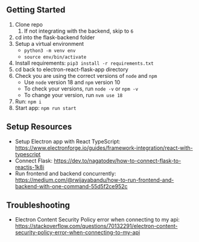 ## Getting Started
1. Clone repo
   1. If not integrating with the backend, skip to `6`
2. cd into the flask-backend folder
3. Setup a virtual environment
   - `python3 -m venv env`
   - `source env/bin/activate`
4. Install requirements: `pip3 install -r requirements.txt`
5. cd back to electron-react-flask-app directory
6. Check you are using the correct versions of `node` and `npm`
   - Use `node` version 18 and `npm` version 10
   - To check your versions, run `node -v` or `npm -v`
   - To change your version, run `nvm use 18`
7. Run: `npm i`
8. Start app: `npm run start`

## Setup Resources
- Setup Electron app with React TypeScript: https://www.electronforge.io/guides/framework-integration/react-with-typescript
- Connect Flask: https://dev.to/nagatodev/how-to-connect-flask-to-reactjs-1k8i
- Run frontend and backend concurrently: https://medium.com/@rwijayabandu/how-to-run-frontend-and-backend-with-one-command-55d5f2ce952c

## Troubleshooting
- Electron Content Security Policy error when connecting to my api: https://stackoverflow.com/questions/70132291/electron-content-security-policy-error-when-connecting-to-my-api
